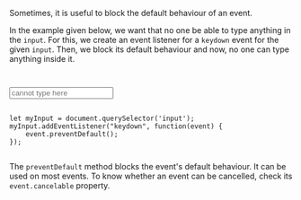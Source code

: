 Sometimes, it is useful to block the
default behaviour of an event.

In the example given below, we want
that no one be able to type anything
in the `input`. For this, we
create an event listener for a `keydown` event
for the given `input`. Then, we block its
default behaviour and now, no one can type
anything inside it.

<Editor lang="javascript">
<code>
<panel lang="html">
<input type = "text" placeholder = "cannot type here" />
</panel>
<panel lang="javascript">
let myInput = document.querySelector('input');
myInput.addEventListener("keydown", function(event) {
    event.preventDefault();
});
</panel>
</code>
</Editor>

The `preventDefault` method blocks the
event's default behaviour. It can be used
on most events. To know whether an event can be
cancelled, check its `event.cancelable` property.
